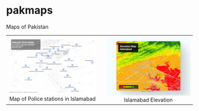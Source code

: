 # pakmaps
Maps of Pakistan

| | | |
|:-------------------------:|:-------------------------:|:-------------------------:|
|<img width="1604" alt="Police staions in Islamabad Map" src="police_stations_islamabad.png">  Map of Police stations in Islamabad||<img width="1604" alt="Elevation Islamabad" src="Elevation_isb_1.png">  Islamabad Elevation|
